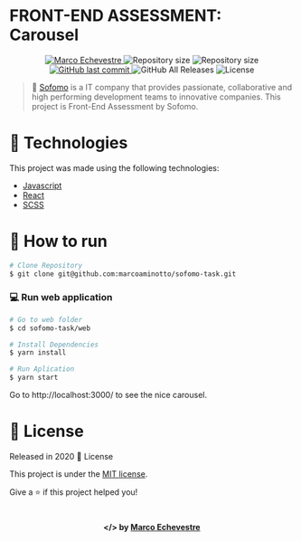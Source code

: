 <p align="center">
  <h1>FRONT-END ASSESSMENT: Carousel</h1>
</p>

<p align="center">	
  <a href="https://www.linkedin.com/in/marco-echevestre/">
      <img alt="Marco Echevestre" src="https://img.shields.io/badge/-Marco Echevestre-6b79ef?style=flat&logo=Linkedin&logoColor=white" />
  </a>
  <img alt="Repository size" src="https://img.shields.io/github/repo-size/marcoaminotto/sofomo-task?color=6b79ef">
  <img alt="Repository size" src="https://img.shields.io/github/languages/code-size/marcoaminotto/sofomo-task?color=6b79ef">
  <a href="https://github.com/marcoaminotto/sofomo-task/commits/master">
    <img alt="GitHub last commit" src="https://img.shields.io/github/last-commit/marcoaminotto/sofomo-task?color=6b79ef">
  </a> 
  <img alt="GitHub All Releases" src="https://img.shields.io/github/downloads/marcoaminotto/sofomo-task/total?logo=GitHub&style=flat&color=6b79ef">
  <img alt="License" src="https://img.shields.io/badge/license-MIT-6b79ef">
</p>


> :book: [Sofomo](https://www.sofomo.com/) is a IT company that provides passionate, collaborative and high performing development teams to innovative companies. This project is Front-End Assessment by Sofomo.

# :rocket: Technologies

This project was made using the following technologies:

- [Javascript](https://developer.mozilla.org/en-US/docs/Web/JavaScript)
- [React](https://reactjs.org/)
- [SCSS](https://sass-lang.com/)

# 🔧 How to run

```bash
# Clone Repository
$ git clone git@github.com:marcoaminotto/sofomo-task.git
```

### 💻 Run web application

```bash
# Go to web folder
$ cd sofomo-task/web

# Install Dependencies
$ yarn install

# Run Aplication
$ yarn start
```

Go to http://localhost:3000/ to see the nice carousel.

# :closed_book: License

Released in 2020 :closed_book: License

This project is under the [MIT license](./LICENSE).

Give a ⭐️ if this project helped you!

#

<p align="center">
   <b> &#60;/&#62; by <a href="https://www.linkedin.com/in/marco-echevestre/">Marco Echevestre</a></b>
</p>
